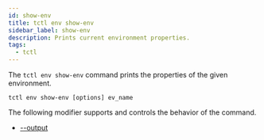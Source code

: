```yaml
---
id: show-env
title: tctl env show-env
sidebar_label: show-env
description: Prints current environment properties.
tags:
  - tctl
---
```


The `tctl env show-env` command prints the properties of the given environment.

`tctl env show-env [options] ev_name`

The following modifier supports and controls the behavior of the command.

- [--output](/tctl-next/modifiers#--output)
